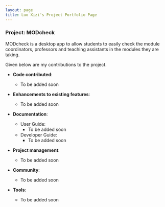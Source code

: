 ```yaml
---
layout: page
title: Luo Xizi's Project Portfolio Page
---
```


### Project: MODcheck

MODcheck is a desktop app to allow students to easily check the module coordinators, professors and teaching
assistants in the modules they are taking.

Given below are my contributions to the project.

* **Code contributed**:
    * To be added soon

* **Enhancements to existing features**:
    * To be added soon

* **Documentation**:
    * User Guide:
        * To be added soon
    * Developer Guide:
        * To be added soon

* **Project management**:
    * To be added soon

* **Community**:
    * To be added soon

* **Tools**:
    * To be added soon

